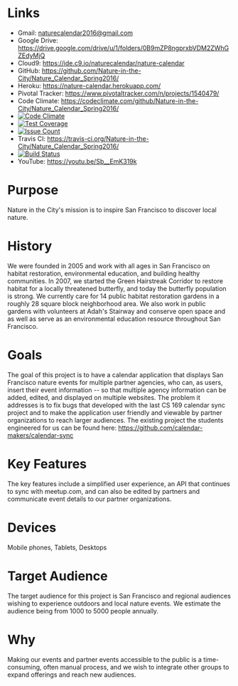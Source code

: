 # Links
* Gmail: naturecalendar2016@gmail.com
* Google Drive: https://drive.google.com/drive/u/1/folders/0B9mZP8ngprxbVDM2ZWhGZEdyMjQ
* Cloud9: https://ide.c9.io/naturecalendar/nature-calendar
* GitHub: https://github.com/Nature-in-the-City/Nature_Calendar_Spring2016/
* Heroku: https://nature-calendar.herokuapp.com/
* Pivotal Tracker: https://www.pivotaltracker.com/n/projects/1540479/
* Code Climate: https://codeclimate.com/github/Nature-in-the-City/Nature_Calendar_Spring2016/
* [![Code Climate](https://codeclimate.com/github/Nature-in-the-City/Nature_Calendar_Spring2016/badges/gpa.svg)](https://codeclimate.com/github/Nature-in-the-City/Nature_Calendar_Spring2016)
* [![Test Coverage](https://codeclimate.com/github/Nature-in-the-City/Nature_Calendar_Spring2016/badges/coverage.svg)](https://codeclimate.com/github/Nature-in-the-City/Nature_Calendar_Spring2016/coverage)
* [![Issue Count](https://codeclimate.com/github/Nature-in-the-City/Nature_Calendar_Spring2016/badges/issue_count.svg)](https://codeclimate.com/github/Nature-in-the-City/Nature_Calendar_Spring2016)
* Travis CI: https://travis-ci.org/Nature-in-the-City/Nature_Calendar_Spring2016/
* [![Build Status](https://travis-ci.org/Nature-in-the-City/Nature_Calendar_Spring2016.svg?branch=master)](https://travis-ci.org/Nature-in-the-City/Nature_Calendar_Spring2016)
* YouTube: https://youtu.be/Sb__EmK319k

# Purpose
Nature in the City's mission is to inspire San Francisco to discover local nature.

# History
We were founded in 2005 and work with all ages in San Francisco on habitat restoration, environmental education, and building healthy communities. In 2007, we started the Green Hairstreak Corridor to restore habitat for a locally threatened butterfly, and today the butterfly population is strong. We currently care for 14 public habitat restoration gardens in a roughly 28 square block neighborhood area. We also work in public gardens with volunteers at Adah's Stairway and conserve open space and as well as serve as an environmental education resource throughout San Francisco.

# Goals
The goal of this project is to have a calendar application that displays San Francisco nature events for multiple partner agencies, who can, as users, insert their event information -- so that multiple agency information can be added, edited, and displayed on multiple websites. The problem it addresses is to fix bugs that developed with the last CS 169 calendar sync project and to make the application user friendly and viewable by partner organizations to reach larger audiences. The existing project the students engineered for us can be found here: https://github.com/calendar-makers/calendar-sync

# Key Features
The key features include a simplified user experience, an API that continues to sync with meetup.com, and can also be edited by partners and communicate event details to our partner organizations.

# Devices
Mobile phones, Tablets, Desktops

# Target Audience
The target audience for this project is San Francisco and regional audiences wishing to experience outdoors and local nature events. We estimate the audience being from 1000 to 5000 people annually.

# Why
Making our events and partner events accessible to the public is a time-consuming, often manual process, and we wish to integrate other groups to expand offerings and reach new audiences.
